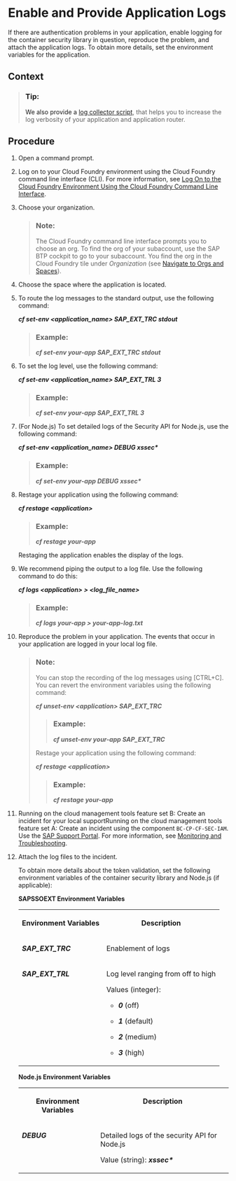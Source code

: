 <!-- loiof22d5100b3a243af88e3edf5311754fc -->

# Enable and Provide Application Logs

If there are authentication problems in your application, enable logging for the container security library in question, reproduce the problem, and attach the application logs. To obtain more details, set the environment variables for the application.



<a name="loiof22d5100b3a243af88e3edf5311754fc__context_agt_xwy_4mb"/>

## Context

> ### Tip:  
> We also provide a [log collector script](https://github.com/SAP/cloud-security-xsuaa-integration/tree/master/troubleshooting/logcollector), that helps you to increase the log verbosity of your application and application router.



## Procedure

1.  Open a command prompt.

2.  Log on to your Cloud Foundry environment using the Cloud Foundry command line interface \(CLI\). For more information, see [Log On to the Cloud Foundry Environment Using the Cloud Foundry Command Line Interface](../50-administration-and-ops/log-on-to-the-cloud-foundry-environment-using-the-cloud-foundry-command-line-interface-7a37d66.md).

3.  Choose your organization.

    > ### Note:  
    > The Cloud Foundry command line interface prompts you to choose an org. To find the org of your subaccount, use the SAP BTP cockpit to go to your subaccount. You find the org in the Cloud Foundry tile under *Organization* \(see [Navigate to Orgs and Spaces](../50-administration-and-ops/navigate-to-orgs-and-spaces-5bf8735.md)\).

4.  Choose the space where the application is located.

5.  To route the log messages to the standard output, use the following command:

    ***cf set-env <application\_name\> SAP\_EXT\_TRC stdout***

    > ### Example:  
    > ***cf set-env your-app SAP\_EXT\_TRC stdout***

6.  To set the log level, use the following command:

    ***cf set-env <application\_name\> SAP\_EXT\_TRL 3***

    > ### Example:  
    > ***cf set-env your-app SAP\_EXT\_TRL 3***

7.  \(For Node.js\) To set detailed logs of the Security API for Node.js, use the following command:

    ***cf set-env <application\_name\> DEBUG xssec\****

    > ### Example:  
    > ***cf set-env your-app DEBUG xssec\****

8.  Restage your application using the following command:

    ***cf restage <application\>***

    > ### Example:  
    > ***cf restage your-app***

    Restaging the application enables the display of the logs.

9.  We recommend piping the output to a log file. Use the following command to do this:

    ***cf logs <application\> \> <log\_file\_name\>***

    > ### Example:  
    > ***cf logs your-app \> your-app-log.txt***

10. Reproduce the problem in your application. The events that occur in your application are logged in your local log file.

    > ### Note:  
    > You can stop the recording of the log messages using [CTRL+C\]. You can revert the environment variables using the following command:
    > 
    > ***cf unset-env <application\> SAP\_EXT\_TRC***
    > 
    > > ### Example:  
    > > ***cf unset-env your-app SAP\_EXT\_TRC***
    > 
    > Restage your application using the following command:
    > 
    > ***cf restage <application\>***
    > 
    > > ### Example:  
    > > ***cf restage your-app***

11. Running on the cloud management tools feature set B: Create an incident for your local supportRunning on the cloud management tools feature set A: Create an incident using the component `BC-CP-CF-SEC-IAM`. Use the [SAP Support Portal](https://support.sap.com/home.html). For more information, see [Monitoring and Troubleshooting](monitoring-and-troubleshooting-1b3e89e.md).

12. Attach the log files to the incident.

    To obtain more details about the token validation, set the following environment variables of the container security library and Node.js \(if applicable\):

    **SAPSSOEXT Environment Variables**


    <table>
    <tr>
    <th valign="top">

    Environment Variables


    
    </th>
    <th valign="top">

    Description


    
    </th>
    </tr>
    <tr>
    <td valign="top">

     ***SAP\_EXT\_TRC*** 


    
    </td>
    <td valign="top">

    Enablement of logs


    
    </td>
    </tr>
    <tr>
    <td valign="top">

     ***SAP\_EXT\_TRL*** 


    
    </td>
    <td valign="top">

    Log level ranging from off to high

    Values \(integer\):

    -   ***0*** \(off\)

    -   ***1*** \(default\)

    -   ***2*** \(medium\)

    -   ***3*** \(high\)



    
    </td>
    </tr>
    </table>
    
    **Node.js Environment Variables**


    <table>
    <tr>
    <th valign="top">

    Environment Variables


    
    </th>
    <th valign="top">

    Description


    
    </th>
    </tr>
    <tr>
    <td valign="top">

     ***DEBUG*** 


    
    </td>
    <td valign="top">

    Detailed logs of the security API for Node.js

    Value \(string\): ***xssec\****


    
    </td>
    </tr>
    </table>
    

